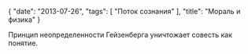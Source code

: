 {
   "date": "2013-07-26",
   "tags": [
      "Поток сознания"
   ],
   "title": "Мораль и физика"
}

Принцип неопределенности Гейзенберга уничтожает совесть как понятие.
